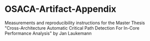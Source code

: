 # OSACA-Artifact-Appendix
Measurements and reproducibility instructions for the Master Thesis "Cross-Architecture Automatic Critical Path Detection For In-Core Performance Analysis" by Jan Laukemann
